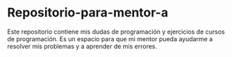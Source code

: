 # Repositorio-para-mentor-a
Este repositorio contiene mis dudas de programación y ejercicios de cursos de programación. Es un espacio para que mi mentor pueda ayudarme a resolver mis problemas y a aprender de mis errores.
